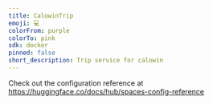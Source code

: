 ```yaml
---
title: CalowinTrip
emoji: 💻
colorFrom: purple
colorTo: pink
sdk: docker
pinned: false
short_description: Trip service for calowin
---
```


Check out the configuration reference at https://huggingface.co/docs/hub/spaces-config-reference
